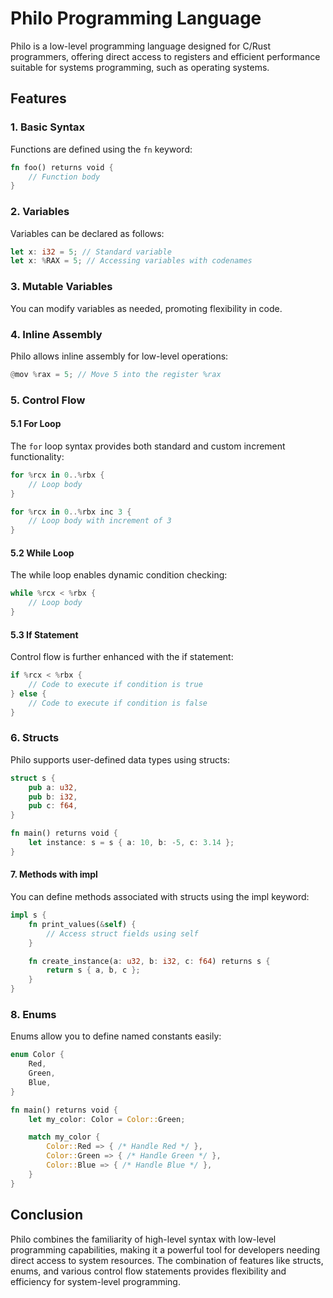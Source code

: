 # Philo Programming Language

Philo is a low-level programming language designed for C/Rust programmers, offering direct access to registers and efficient performance suitable for systems programming, such as operating systems.

## Features

### 1. Basic Syntax

Functions are defined using the `fn` keyword:

```rust
fn foo() returns void {
    // Function body
}
```

### 2. Variables

Variables can be declared as follows:

```Rust
let x: i32 = 5; // Standard variable
let x: %RAX = 5; // Accessing variables with codenames
```

### 3. Mutable Variables

You can modify variables as needed, promoting flexibility in code.

### 4. Inline Assembly

Philo allows inline assembly for low-level operations:

```Rust
@mov %rax = 5; // Move 5 into the register %rax
```

### 5. Control Flow
#### 5.1 For Loop
The ```for``` loop syntax provides both standard and custom increment functionality:

```Rust
for %rcx in 0..%rbx {
    // Loop body
}

for %rcx in 0..%rbx inc 3 {
    // Loop body with increment of 3
}
```

#### 5.2 While Loop
The while loop enables dynamic condition checking:

```Rust
while %rcx < %rbx {
    // Loop body
}
```

#### 5.3 If Statement

Control flow is further enhanced with the if statement:

```Rust
if %rcx < %rbx {
    // Code to execute if condition is true
} else {
    // Code to execute if condition is false
}
```

### 6. Structs
Philo supports user-defined data types using structs:

```Rust
struct s {
    pub a: u32,
    pub b: i32,
    pub c: f64,
}

fn main() returns void {
    let instance: s = s { a: 10, b: -5, c: 3.14 };
}
```

#### 7. Methods with impl

You can define methods associated with structs using the impl keyword:

```Rust
impl s {
    fn print_values(&self) {
        // Access struct fields using self
    }

    fn create_instance(a: u32, b: i32, c: f64) returns s {
        return s { a, b, c };
    }
}
```

### 8. Enums
Enums allow you to define named constants easily:
```Rust
enum Color {
    Red,
    Green,
    Blue,
}

fn main() returns void {
    let my_color: Color = Color::Green;

    match my_color {
        Color::Red => { /* Handle Red */ },
        Color::Green => { /* Handle Green */ },
        Color::Blue => { /* Handle Blue */ },
    }
}
```

## Conclusion

Philo combines the familiarity of high-level syntax with low-level programming capabilities, making it a powerful tool for developers needing direct access to system resources. The combination of features like structs, enums, and various control flow statements provides flexibility and efficiency for system-level programming.
